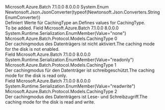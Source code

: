 <Type Name="CachingType" FullName="Microsoft.Azure.Batch.Protocol.Models.CachingType">
  <TypeSignature Language="C#" Value="public enum CachingType" />
  <TypeSignature Language="ILAsm" Value=".class public auto ansi sealed CachingType extends System.Enum" />
  <TypeSignature Language="DocId" Value="T:Microsoft.Azure.Batch.Protocol.Models.CachingType" />
  <TypeSignature Language="VB.NET" Value="Public Enum CachingType" />
  <TypeSignature Language="F#" Value="type CachingType = " />
  <AssemblyInfo>
    <AssemblyName>Microsoft.Azure.Batch</AssemblyName>
    <AssemblyVersion>7.1.0.0</AssemblyVersion>
    <AssemblyVersion>8.0.0.0</AssemblyVersion>
  </AssemblyInfo>
  <Base>
    <BaseTypeName>System.Enum</BaseTypeName>
  </Base>
  <Attributes>
    <Attribute>
      <AttributeName>Newtonsoft.Json.JsonConverter(typeof(Newtonsoft.Json.Converters.StringEnumConverter))</AttributeName>
    </Attribute>
  </Attributes>
  <Docs>
    <summary>
            <span data-ttu-id="a6d78-101">Definiert Werte für CachingType an.</span><span class="sxs-lookup"><span data-stu-id="a6d78-101">Defines values for CachingType.</span></span>
            </summary>
    <remarks>To be added.</remarks>
  </Docs>
  <Members>
    <Member MemberName="None">
      <MemberSignature Language="C#" Value="None" />
      <MemberSignature Language="ILAsm" Value=".field public static literal valuetype Microsoft.Azure.Batch.Protocol.Models.CachingType None = int32(0)" />
      <MemberSignature Language="DocId" Value="F:Microsoft.Azure.Batch.Protocol.Models.CachingType.None" />
      <MemberSignature Language="VB.NET" Value="None" />
      <MemberSignature Language="F#" Value="None = 0" Usage="Microsoft.Azure.Batch.Protocol.Models.CachingType.None" />
      <MemberType>Field</MemberType>
      <AssemblyInfo>
        <AssemblyName>Microsoft.Azure.Batch</AssemblyName>
        <AssemblyVersion>7.1.0.0</AssemblyVersion>
        <AssemblyVersion>8.0.0.0</AssemblyVersion>
      </AssemblyInfo>
      <Attributes>
        <Attribute>
          <AttributeName>System.Runtime.Serialization.EnumMember(Value="none")</AttributeName>
        </Attribute>
      </Attributes>
      <ReturnValue>
        <ReturnType>Microsoft.Azure.Batch.Protocol.Models.CachingType</ReturnType>
      </ReturnValue>
      <MemberValue>0</MemberValue>
      <Docs>
        <summary>
            <span data-ttu-id="a6d78-102">Der cachingmodus des Datenträgers ist nicht aktiviert.</span><span class="sxs-lookup"><span data-stu-id="a6d78-102">The caching mode for the disk is not enabled.</span></span>
            </summary>
      </Docs>
    </Member>
    <Member MemberName="ReadOnly">
      <MemberSignature Language="C#" Value="ReadOnly" />
      <MemberSignature Language="ILAsm" Value=".field public static literal valuetype Microsoft.Azure.Batch.Protocol.Models.CachingType ReadOnly = int32(1)" />
      <MemberSignature Language="DocId" Value="F:Microsoft.Azure.Batch.Protocol.Models.CachingType.ReadOnly" />
      <MemberSignature Language="VB.NET" Value="ReadOnly" />
      <MemberSignature Language="F#" Value="ReadOnly = 1" Usage="Microsoft.Azure.Batch.Protocol.Models.CachingType.ReadOnly" />
      <MemberType>Field</MemberType>
      <AssemblyInfo>
        <AssemblyName>Microsoft.Azure.Batch</AssemblyName>
        <AssemblyVersion>7.1.0.0</AssemblyVersion>
        <AssemblyVersion>8.0.0.0</AssemblyVersion>
      </AssemblyInfo>
      <Attributes>
        <Attribute>
          <AttributeName>System.Runtime.Serialization.EnumMember(Value="readonly")</AttributeName>
        </Attribute>
      </Attributes>
      <ReturnValue>
        <ReturnType>Microsoft.Azure.Batch.Protocol.Models.CachingType</ReturnType>
      </ReturnValue>
      <MemberValue>1</MemberValue>
      <Docs>
        <summary>
            <span data-ttu-id="a6d78-103">Der cachingmodus für den Datenträger ist schreibgeschützt.</span><span class="sxs-lookup"><span data-stu-id="a6d78-103">The caching mode for the disk is read only.</span></span>
            </summary>
      </Docs>
    </Member>
    <Member MemberName="ReadWrite">
      <MemberSignature Language="C#" Value="ReadWrite" />
      <MemberSignature Language="ILAsm" Value=".field public static literal valuetype Microsoft.Azure.Batch.Protocol.Models.CachingType ReadWrite = int32(2)" />
      <MemberSignature Language="DocId" Value="F:Microsoft.Azure.Batch.Protocol.Models.CachingType.ReadWrite" />
      <MemberSignature Language="VB.NET" Value="ReadWrite" />
      <MemberSignature Language="F#" Value="ReadWrite = 2" Usage="Microsoft.Azure.Batch.Protocol.Models.CachingType.ReadWrite" />
      <MemberType>Field</MemberType>
      <AssemblyInfo>
        <AssemblyName>Microsoft.Azure.Batch</AssemblyName>
        <AssemblyVersion>7.1.0.0</AssemblyVersion>
        <AssemblyVersion>8.0.0.0</AssemblyVersion>
      </AssemblyInfo>
      <Attributes>
        <Attribute>
          <AttributeName>System.Runtime.Serialization.EnumMember(Value="readwrite")</AttributeName>
        </Attribute>
      </Attributes>
      <ReturnValue>
        <ReturnType>Microsoft.Azure.Batch.Protocol.Models.CachingType</ReturnType>
      </ReturnValue>
      <MemberValue>2</MemberValue>
      <Docs>
        <summary>
            <span data-ttu-id="a6d78-104">Der cachingmodus des Datenträgers ist Lese- und Schreibzugriff.</span><span class="sxs-lookup"><span data-stu-id="a6d78-104">The caching mode for the disk is read and write.</span></span>
            </summary>
      </Docs>
    </Member>
  </Members>
</Type>